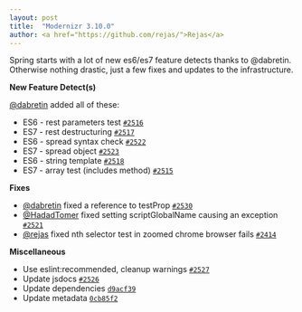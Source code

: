 ```yaml
---
layout: post
title:  "Modernizr 3.10.0"
author: <a href="https://github.com/rejas/">Rejas</a>
---
```


Spring starts with a lot of new es6/es7 feature detects thanks to @dabretin.
Otherwise nothing drastic, just a few fixes and updates to the infrastructure.

**New Feature Detect(s)**

[@dabretin](https://github.com/dabretin) added all of these:
- ES6 - rest parameters test [`#2516`](https://github.com/Modernizr/Modernizr/pull/2516)
- ES7 - rest destructuring [`#2517`](https://github.com/Modernizr/Modernizr/pull/2517)
- ES6 - spread syntax check [`#2522`](https://github.com/Modernizr/Modernizr/pull/2522)
- ES7 - spread object [`#2523`](https://github.com/Modernizr/Modernizr/pull/2523)
- ES6 - string template [`#2518`](https://github.com/Modernizr/Modernizr/pull/2518)
- ES7 - array test (includes method) [`#2515`](https://github.com/Modernizr/Modernizr/pull/2515)

**Fixes**
- [@dabretin](https://github.com/dabretin) fixed a reference to testProp [`#2530`](https://github.com/Modernizr/Modernizr/pull/2530)
- [@HadadTomer](https://github.com/HadadTomer) fixed setting scriptGlobalName causing an exception [`#2521`](https://github.com/Modernizr/Modernizr/pull/2521)
- [@rejas](https://github.com/rejas) fixed nth selector test in zoomed chrome browser fails [`#2414`](https://github.com/Modernizr/Modernizr/pull/2414)

**Miscellaneous**
- Use eslint:recommended, cleanup warnings [`#2527`](https://github.com/Modernizr/Modernizr/pull/2527)
- Update jsdocs [`#2526`](https://github.com/Modernizr/Modernizr/pull/2526)
- Update dependencies [`d9acf39`](https://github.com/Modernizr/Modernizr/commit/d9acf39e1e7b38f52720f1f69dd48e79863e3034)
- Update metadata [`0cb85f2`](https://github.com/Modernizr/Modernizr/commit/0cb85f21327b4fbc2cccf4cc720bfcf612103eff)
